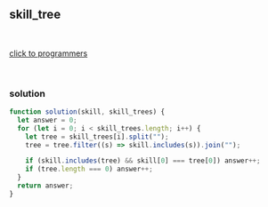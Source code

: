 ## skill_tree

<br>

[click to programmers]("https://programmers.co.kr/learn/courses/30/lessons/49993")

<br>

### solution

```js
function solution(skill, skill_trees) {
  let answer = 0;
  for (let i = 0; i < skill_trees.length; i++) {
    let tree = skill_trees[i].split("");
    tree = tree.filter((s) => skill.includes(s)).join("");

    if (skill.includes(tree) && skill[0] === tree[0]) answer++;
    if (tree.length === 0) answer++;
  }
  return answer;
}
```
